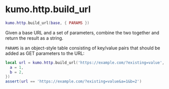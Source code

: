 # kumo.http.build_url

```lua
kumo.http.build_url(base, { PARAMS })
```

Given a base URL and a set of parameters, combine the two together
and return the result as a string.

`PARAMS` is an object-style table consisting of key/value pairs that
should be added as GET parameters to the URL:

```lua
local url = kumo.http.build_url('https://example.com/?existing=value', {
  a = 1,
  b = 2,
})
assert(url == 'https://example.com/?existing=value&a=1&b=2')
```

